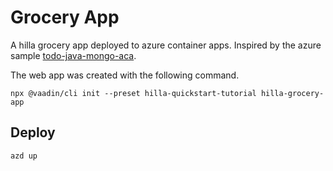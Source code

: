 # Grocery App

A hilla grocery app deployed to azure container apps. Inspired by the azure sample [todo-java-mongo-aca](https://github.com/Azure-Samples/todo-java-mongo-aca).

The web app was created with the following command.

```shell
npx @vaadin/cli init --preset hilla-quickstart-tutorial hilla-grocery-app
```

## Deploy

```shell
azd up
```
